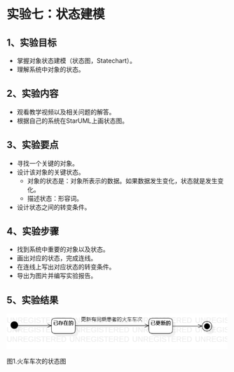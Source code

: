 # 实验七：状态建模

## 1、实验目标
- 掌握对象状态建模（状态图，Statechart）。
- 理解系统中对象的状态。

## 2、实验内容
- 观看教学视频以及相关问题的解答。
- 根据自己的系统在StarUML上画状态图。

## 3、实验要点
- 寻找一个关键的对象。
- 设计该对象的关键状态。
	* 对象的状态是：对象所表示的数据。如果数据发生变化，状态就是发生变化。
	* 描述状态：形容词。
- 设计状态之间的转变条件。

## 4、实验步骤
- 找到系统中重要的对象以及状态。
- 画出对应的状态，完成连线。
- 在连线上写出对应状态的转变条件。
- 导出为图片并编写实验报告。

## 5、实验结果
![图1.火车车次的状态图](./StatechartDiagram1.png)

图1.火车车次的状态图